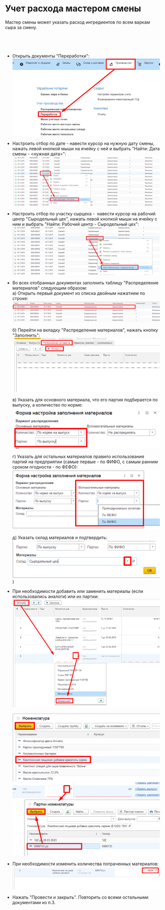 # Учет расхода мастером смены


Мастер смены может указать расход ингредиентов по всем варкам сыра за
смену.

 

 

-   Открыть документы "Переработки":
    ![](AccountingMaster.assets/drex_uchet_raskhoda_masterom_smeny_custom.png)
    
-   Настроить отбор по дате - навести курсор на нужную дату смены,
    нажать левой кнопкой мыши на ячейку с ней и выбрать "Найти: Дата
    смены - \<нужная дата\>":
    ![](AccountingMaster.assets/drex_uchet_raskhoda_masterom_smeny_custom_2.png)
    
-   Настроить отбор по участку сырцеха -  навести курсор на рабочий
    центр "Сыродельный цех", нажать левой кнопкой мыши на ячейку с ним и
    выбрать "Найти: Рабочий центр - Сыродельный цех":
    ![](AccountingMaster.assets/drex_uchet_raskhoda_masterom_smeny_custom_3.png)
    
-   Во всех отобранных документах заполнить таблицу "Распределение материалов" следующим образом:
        
    а) Открыть первый документ из списка двойным нажатием по
      строке:
    ![](AccountingMaster.assets/drex_uchet_raskhoda_masterom_smeny_custom_4.png)
    

    б) Перейти на вкладку "Распределение материалов", нажать кнопку "Заполнить":
    ![](AccountingMaster.assets/drex_uchet_raskhoda_masterom_smeny_custom_5.png)
    
    в) Указать для основного материала, что его партия подбирается по выпуску, а количество по норме:
    ![image-20201214113747939](AccountingMaster.assets/image-20201214113747939.png)
    
    г) Указать для остальных материалов правило использования партий на предприятии (самые первые - по ФИФО, с самым ранним сроком nгодности - по ФЕФО):
    ![image-20201214113916424](AccountingMaster.assets/image-20201214113916424.png)
    
    д) Указать склад материалов и подтвердить:
    ![image-20201214114326720](AccountingMaster.assets/image-20201214114326720.png))

-   При необходимости добавить или заменить материалы (если
    использовались аналоги) или их партии:
    ![](AccountingMaster.assets/drex_uchet_raskhoda_masterom_smeny_custom_9.png)      
    ![](AccountingMaster.assets/drex_uchet_raskhoda_masterom_smeny_custom_10.png)
    ![](AccountingMaster.assets/drex_uchet_raskhoda_masterom_smeny_custom_11.png)
    
-   При необходимости изменить количества потраченных материалов:
    ![](AccountingMaster.assets/drex_uchet_raskhoda_masterom_smeny_custom_12.png)
    
-   Нажать "Провести и закрыть". Повторить со всеми остальными
    документами из п.3.